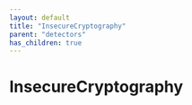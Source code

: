```yaml
---
layout: default
title: "InsecureCryptography"
parent: "detectors"
has_children: true
---
```

# InsecureCryptography
